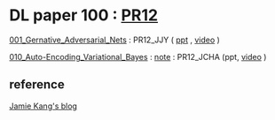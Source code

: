 # DL paper 100 : [PR12](https://www.youtube.com/playlist?list=PLlMkM4tgfjnJhhd4wn5aj8fVTYJwIpWkS&app=desktop)



[001_Gernative_Adversarial_Nets](./001_Generative_Adversarial_Nets/GAN/1406.2661v1.pdf)  :  PR12_JJY  (  [ppt](./001_Generative_Adversarial_Nets/GAN_PR12_JYOO/GAN_PR12_JYOO.pdf) , [video](https://www.youtube.com/watch?v=L3hz57whyNw&index=2&list=PLlMkM4tgfjnJhhd4wn5aj8fVTYJwIpWkS) )

[010_Auto-Encoding_Variational_Bayes](./010_Auto-Encoding_Variational_Bayes/010_Auto-Encoding_Variational_Bayes/1312.6114.pdf)  :   [note](./010_Auto-Encoding_Variational_Bayes/010_Auto-Encoding_Variational_Bayes.md)   :  PR12_JCHA  (ppt,   [video](https://www.youtube.com/watch?v=KYA-GEhObIs&index=11&list=PLlMkM4tgfjnJhhd4wn5aj8fVTYJwIpWkS) )







## reference

[Jamie Kang's blog](https://jamiekang.github.io/archives/)

